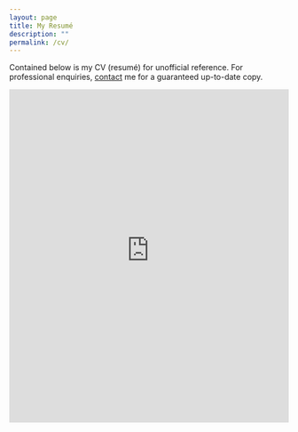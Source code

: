 ```yaml
---
layout: page
title: My Resumé
description: ""
permalink: /cv/
---
```


Contained below is my CV (resum&eacute;) for unofficial reference.  For professional enquiries, [contact](/contact/) me for a guaranteed up-to-date copy.

<embed src="https://raw.githubusercontent.com/njsch/cv/master/NSchmidt_Resume_220493627.pdf#zoom=100&scrollbar=1&" type="application/pdf" width="100%" height="600px" />